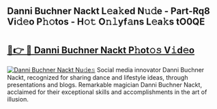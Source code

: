 ## Danni Buchner Nackt L𝚎a𝚔ed N𝚞𝚍e - Part-Rq8 Vi𝚍𝚎o P𝚑𝚘tos - H𝚘𝚝 O𝚗𝚕yf𝚊ns L𝚎a𝚔s tO0QE

# <h2><a href="http://kfadrc.oniu.top/?m=Danni+Buchner+Nackt">🔗👉 🔴 Danni Buchner Nackt P𝚑ot𝚘𝚜 V𝚒d𝚎o</a></h2>

[![Danni Buchner Nackt Nu𝚍e𝚜](https://i.imgur.com/0qMVB7G.gif)](http://kfadrc.oniu.top/?m=Danni+Buchner+Nackt)
Social media innovator Danni Buchner Nackt, recognized for sharing dance and lifestyle ideas, through presentations and blogs. Remarkable magician Danni Buchner Nackt, acclaimed for their exceptional skills and accomplishments in the art of illusion.  
